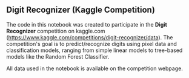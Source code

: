 ## Digit Recognizer (Kaggle Competition)

The code in this notebook was created to participate in the **Digit Recognizer** competition on kaggle.com (https://www.kaggle.com/competitions/digit-recognizer/data). The competition's goal is to predict/recognize digits using pixel data and classification models, ranging from simple linear models to tree-based models like the Random Forest Classifier.

All data used in the notebook is available on the competition webpage.
